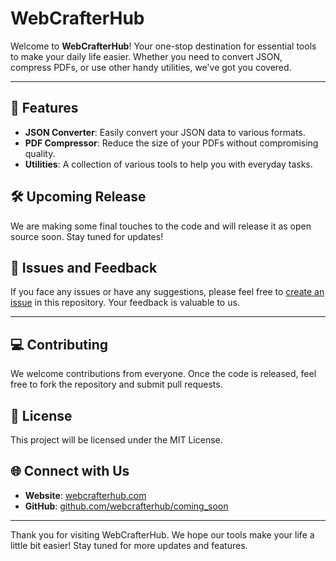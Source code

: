 # WebCrafterHub

Welcome to **WebCrafterHub**! Your one-stop destination for essential tools to make your daily life easier. Whether you need to convert JSON, compress PDFs, or use other handy utilities, we've got you covered.

---

## 🚀 Features

- **JSON Converter**: Easily convert your JSON data to various formats.
- **PDF Compressor**: Reduce the size of your PDFs without compromising quality.
- **Utilities**: A collection of various tools to help you with everyday tasks.

## 🛠️ Upcoming Release

We are making some final touches to the code and will release it as open source soon. Stay tuned for updates!

## 🐛 Issues and Feedback

If you face any issues or have any suggestions, please feel free to [create an issue](https://github.com/webcrafterhub/coming_soon/issues) in this repository. Your feedback is valuable to us.

---

## 💻 Contributing

We welcome contributions from everyone. Once the code is released, feel free to fork the repository and submit pull requests.

## 📄 License

This project will be licensed under the MIT License.

## 🌐 Connect with Us

- **Website**: [webcrafterhub.com](https://webcrafterhub.com)
- **GitHub**: [github.com/webcrafterhub/coming_soon](https://github.com/webcrafterhub/coming_soon)

---

Thank you for visiting WebCrafterHub. We hope our tools make your life a little bit easier! Stay tuned for more updates and features.

